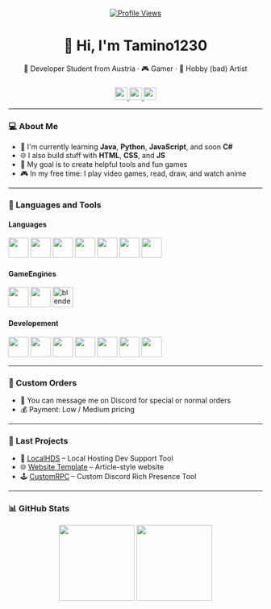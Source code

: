 <br clear="both">

<div align="center">
  <a href="https://github.com/Tamino1230">
    <img src="https://komarev.com/ghpvc/?username=Tamino1230&color=green" alt="Profile Views" />
  </a>
</div>

<h1 align="center">👋 Hi, I'm Tamino1230</h1>

<div align="center">
  <p>🚀 Developer Student from Austria · 🎮 Gamer · 🎨 Hobby (bad) Artist</p>
</div>

###

<div align="center">
  <a href="https://x.com/NukeTamino" target="_blank">
    <img src="https://img.shields.io/static/v1?message=Twitter/X&logo=twitter&label=&color=1da1f2&logoColor=white&style=for-the-badge" height="25" />
  </a>
  <a href="https://discord.com/users/702893526303637604" target="_blank">
    <img src="https://img.shields.io/static/v1?message=Discord&logo=discord&label=&color=7289da&logoColor=white&style=for-the-badge" height="25" />
  </a>
  <a href="https://github.com/Tamino1230" target="_blank">
    <img src="https://img.shields.io/static/v1?message=GitHub&logo=github&label=&color=171515&logoColor=white&style=for-the-badge" height="25" />
  </a>
</div>

---

### 💻 About Me

- 🧠 I'm currently learning **Java**, **Python**, **JavaScript**, and soon **C#**
- 🌐 I also build stuff with **HTML**, **CSS**, and **JS**
- 🎯 My goal is to create helpful tools and fun games
- 🎮 In my free time: I play video games, read, draw, and watch anime

---

### 🧰 Languages and Tools

#### Languages
<div align="left">
  <img src="https://cdn.jsdelivr.net/gh/devicons/devicon/icons/java/java-original.svg" height="40"/>
  <img src="https://cdn.jsdelivr.net/gh/devicons/devicon/icons/csharp/csharp-original.svg" height="40"/>
  <img src="https://cdn.jsdelivr.net/gh/devicons/devicon/icons/p5js/p5js-original.svg" height="40"/>
  <img src="https://cdn.jsdelivr.net/gh/devicons/devicon/icons/python/python-original.svg" height="40"/>
  <img src="https://cdn.jsdelivr.net/gh/devicons/devicon/icons/javascript/javascript-original.svg" height="40"/>
  <img src="https://cdn.jsdelivr.net/gh/devicons/devicon/icons/html5/html5-original.svg" height="40"/>
  <img src="https://cdn.jsdelivr.net/gh/devicons/devicon/icons/css3/css3-original.svg" height="40"/>
</div>

#### GameEngines
<div align="left">
  <img src="https://cdn.jsdelivr.net/gh/devicons/devicon/icons/unity/unity-original.svg" height="40">
  <img src="https://cdn.jsdelivr.net/gh/devicons/devicon/icons/unrealengine/unrealengine-original.svg" height="40">
  <img src="https://cdn.jsdelivr.net/gh/devicons/devicon/icons/blender/blender-original.svg" height="40" alt="blender">
</div>

#### Developement
<div>
  <img src="https://cdn.jsdelivr.net/gh/devicons/devicon/icons/vscode/vscode-original.svg" height="40"/>
  <img src="https://cdn.jsdelivr.net/gh/devicons/devicon/icons/visualstudio/visualstudio-original.svg" height="40"/>
  <img src="https://cdn.jsdelivr.net/gh/devicons/devicon/icons/intellij/intellij-original.svg" height="40">
  <img src="https://cdn.jsdelivr.net/gh/devicons/devicon/icons/pycharm/pycharm-original.svg" height="40"/>
  <img src="https://cdn.jsdelivr.net/gh/devicons/devicon/icons/codepen/codepen-original.svg" height="40"/>
  <img src="https://cdn.jsdelivr.net/gh/devicons/devicon/icons/p5js/p5js-original.svg" height="40"/>
  <img src="https://cdn.jsdelivr.net/gh/devicons/devicon/icons/github/github-original.svg" height="40"/>
</div>

---

### 🛒 Custom Orders

- 💬 You can message me on Discord for special or normal orders
- 💰 Payment: Low / Medium pricing

---

### 🚧 Last Projects

- 🧩 [LocalHDS](https://github.com/Tamino1230/localHDS) – Local Hosting Dev Support Tool
- 🌐 [Website Template](https://github.com/Tamino1230/template_article_website) – Article-style website
- 🕹️ [CustomRPC](https://github.com/Tamino1230/CustomRPC) – Custom Discord Rich Presence Tool
---

### 📊 GitHub Stats

<div align="center">
  <!-- https://github-readme-stats.vercel.app/api/top-langs/?username=Tamino1230&layout=compact&theme=radical&cache_seconds=1 -->
  <img src="https://github-readme-stats.vercel.app/api?username=Tamino1230&show_icons=true&theme=radical" height="150" />
  <img src="https://github-readme-stats.vercel.app/api/top-langs/?username=Tamino1230&layout=compact&theme=radical" height="150" />
</div>
